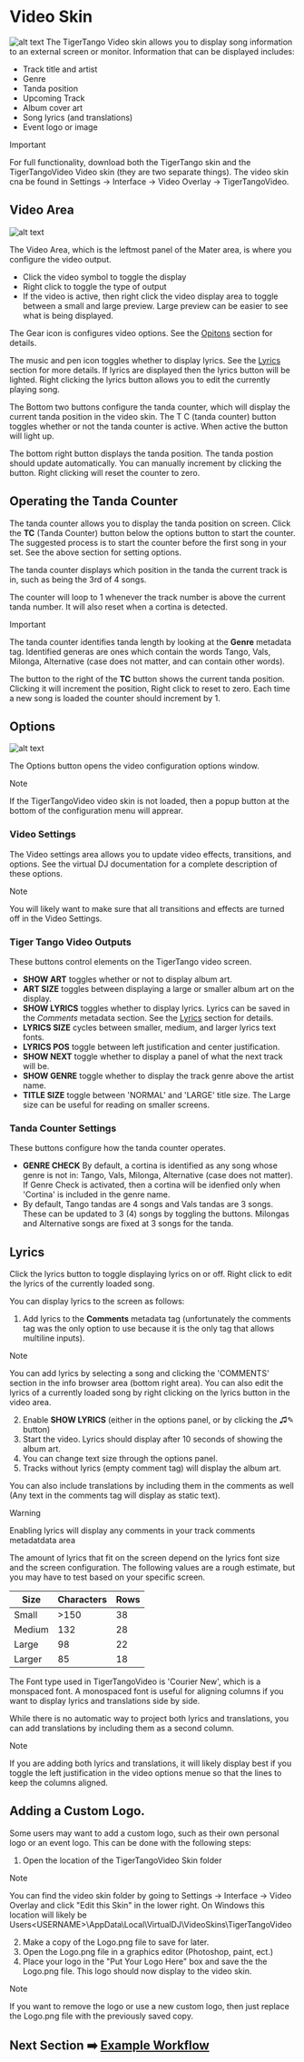 
# Video Skin
![alt text](../images/VideoDisplayExample.png)
The TigerTango Video skin allows you to display song information to an external screen or monitor. Information that can be displayed includes:

* Track title and artist
* Genre
* Tanda position
* Upcoming Track
* Album cover art
* Song lyrics (and translations)
* Event logo or image

> [!IMPORTANT]
> For full functionality, download both the TigerTango skin and the TigerTangoVideo Video skin (they are two separate things). The video skin cna be found in Settings -> Interface -> Video Overlay -> TigerTangoVideo.


## Video Area
![alt text](../images/VideoDisplayArea.png)

The Video Area, which is the leftmost panel of the Mater area, is where you configure the video output. 

* Click the video symbol to toggle the display
* Right click to toggle the type of output
* If the video is active, then right click the video display area to toggle between a small and large preview. Large preview can be easier to see what is being displayed.

The Gear icon is configures video options. See the [Opitons](#options) section for details.

The music and pen icon toggles whether to display lyrics. See the [Lyrics](#lyrics) section for more details. If lyrics are displayed then the lyrics button will be lighted. Right clicking the lyrics button allows you to edit the currently playing song. 

The Bottom two buttons configure the tanda counter, which will display the current tanda position in the video skin. The T C (tanda counter) button toggles whether or not the tanda counter is active. When active the button will light up. 

The bottom right button displays the tanda position. The tanda postion should update automatically. You can manually increment by clicking the button. Right clicking will reset the counter to zero. 

## Operating the Tanda Counter
The tanda counter allows you to display the tanda position on screen. Click the **TC** (Tanda Counter) button below the options button to start the counter. The suggested process is to start the counter before the first song in your set. See the above section for setting options.

The tanda counter displays which position in the tanda the current track is in, such as being the 3rd of 4 songs.

The counter will loop to 1 whenever the track number is above the current tanda number. It will also reset when a cortina is detected.

> [!IMPORTANT]
> The tanda counter identifies tanda length by looking at the **Genre** metadata tag. Identified generas are ones which contain the words Tango, Vals, Milonga, Alternative (case does not matter, and can contain other words).

The button to the right of the **TC** button shows the current tanda position. Clicking it will increment the position, Right click to reset to zero. Each time a new song is loaded the counter should increment by 1.

## Options
![alt text](../images/VideoConfigurationOptions.png)


The Options button opens the video configuration options window. 

> [!NOTE]
> If the TigerTangoVideo video skin is not loaded, then a popup button at the bottom of the configuration menu will apprear.

### Video Settings
The Video settings area allows you to update video effects, transitions, and options. See the virtual DJ documentation for a complete description of these  options.

>[!NOTE]
>You will likely want to make sure that all transitions and effects are turned off in the Video Settings. 

### Tiger Tango Video Outputs
These buttons control elements on the TigerTango video screen.

* **SHOW ART** toggles whether or not to display album art.
* **ART SIZE** toggles between displaying a large or smaller album art on the display.
* **SHOW LYRICS** toggles whether to display lyrics. Lyrics can be saved in the *Comments* metadata section. See the [Lyrics](#lyrics) section for details.
* **LYRICS SIZE** cycles between smaller, medium, and larger lyrics text fonts.
* **LYRICS POS** toggle between left justification and center justification.
* **SHOW NEXT** toggle whether to display a panel of what the next track will be.
* **SHOW GENRE** toggle whether to display the track genre above the artist name.
* **TITLE SIZE** toggle between 'NORMAL' and 'LARGE' title size. The Large size can be useful for reading on smaller screens. 
  
### Tanda Counter Settings
These buttons configure how the tanda counter operates. 

* **GENRE CHECK** By default, a cortina is identified as any song whose genre is not in: Tango, Vals, Milonga, Alternative (case does not matter). If Genre Check is activated, then a cortina will be idenfied only when 'Cortina' is included in the genre name.
* By default, Tango tandas are 4 songs and Vals tandas are 3 songs. These can be updated to 3 (4) songs by toggling the buttons. Milongas and Alternative songs are fixed at 3 songs for the tanda.

## Lyrics
Click the lyrics button to toggle displaying lyrics on or off. Right click to edit the lyrics of the currently loaded song.

You can display lyrics to the screen as follows:
1. Add lyrics to the **Comments** metadata tag (unfortunately the comments tag was the only option to use because it is the only tag that allows multiline inputs).
> [!NOTE]
> You can add lyrics by selecting a song and clicking the 'COMMENTS' section in the info browser area (bottom right area).
> You can also edit the lyrics of a currently loaded song by right clicking on the lyrics button in the video area.
2. Enable **SHOW LYRICS** (either in the options panel, or by clicking the ♫✎ button)
3. Start the video. Lyrics should display after 10 seconds of showing the album art.
4. You can change text size through the options panel.
5. Tracks without lyrics (empty comment tag) will display the album art.

You can also include translations by including them in the comments as well (Any text in the comments tag will display as static text).

> [!WARNING]
> Enabling lyrics will display any comments in your track comments metadatdata area

The amount of lyrics that fit on the screen depend on the lyrics font size and the screen configuration. The following values are a rough estimate, but you may have to test based on your specific screen. 

Size | Characters | Rows
-----|-----|-----|
Small | >150 | 38 |
Medium | 132 | 28 | 
Large | 98 | 22 |
Larger | 85 | 18 | 

The Font type used in TigerTangoVideo is 'Courier New', which is a monspaced font. A monospaced font is useful for aligning columns if you want to display lyrics and translations side by side. 

While there is no automatic way to project both lyrics and translations, you can add translations by including them as a second column. 

> [!NOTE]
> If you are adding both lyrics and translations, it will likely display best if you toggle the left justification in the video options menue so that the lines to keep the columns aligned.

## Adding a Custom Logo. 
Some users may want to add a custom logo, such as their own personal logo or an event logo. This can be done with the following steps: 
1. Open the location of the TigerTangoVideo Skin folder
> [!NOTE]
> You can find the video skin folder by going to Settings -> Interface -> Video Overlay and click "Edit this Skin" in the lower right. On Windows this location will likely be Users\<USERNAME>\AppData\Local\VirtualDJ\VideoSkins\TigerTangoVideo  

2. Make a copy of the Logo.png file to save for later. 
3. Open the Logo.png file in a graphics editor (Photoshop, paint, ect.) 
4. Place your logo in the "Put Your Logo Here" box and save the the Logo.png file. 
This logo should now display to the video skin. 

> [!NOTE] 
> If you want to remove the logo or use a new custom logo, then just replace the Logo.png file with the previously saved copy. 

## Next Section ➡️ [Example Workflow](ExampleWorkflow.md)
